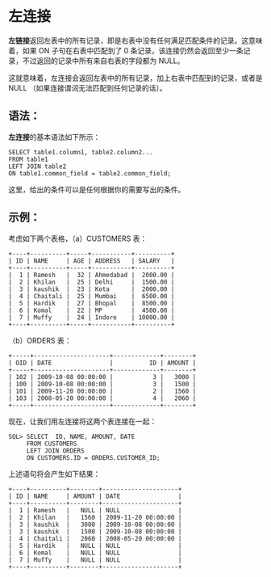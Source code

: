 # 左连接 #

**左链接**返回左表中的所有记录，即是右表中没有任何满足匹配条件的记录。这意味着，如果 ON 子句在右表中匹配到了 0 条记录，该连接仍然会返回至少一条记录，不过返回的记录中所有来自右表的字段都为 NULL。

这就意味着，左连接会返回左表中的所有记录，加上右表中匹配到的记录，或者是 NULL （如果连接谓词无法匹配到任何记录的话）。

## 语法： ##

**左连接**的基本语法如下所示：

	SELECT table1.column1, table2.column2...
	FROM table1
	LEFT JOIN table2
	ON table1.common_field = table2.common_field;

这里，给出的条件可以是任何根据你的需要写出的条件。

## 示例： ##

考虑如下两个表格，（a）CUSTOMERS 表：

	+----+----------+-----+-----------+----------+
	| ID | NAME     | AGE | ADDRESS   | SALARY   |
	+----+----------+-----+-----------+----------+
	|  1 | Ramesh   |  32 | Ahmedabad |  2000.00 |
	|  2 | Khilan   |  25 | Delhi     |  1500.00 |
	|  3 | kaushik  |  23 | Kota      |  2000.00 |
	|  4 | Chaitali |  25 | Mumbai    |  6500.00 |
	|  5 | Hardik   |  27 | Bhopal    |  8500.00 |
	|  6 | Komal    |  22 | MP        |  4500.00 |
	|  7 | Muffy    |  24 | Indore    | 10000.00 |
	+----+----------+-----+-----------+----------+

（b）ORDERS 表：

	+-----+---------------------+-------------+--------+
	| OID | DATE                |          ID | AMOUNT |
	+-----+---------------------+-------------+--------+
	| 102 | 2009-10-08 00:00:00 |           3 |   3000 |
	| 100 | 2009-10-08 00:00:00 |           3 |   1500 |
	| 101 | 2009-11-20 00:00:00 |           2 |   1560 |
	| 103 | 2008-05-20 00:00:00 |           4 |   2060 |
	+-----+---------------------+-------------+--------+

现在，让我们用左连接将这两个表连接在一起：

	SQL> SELECT  ID, NAME, AMOUNT, DATE
	     FROM CUSTOMERS
	     LEFT JOIN ORDERS
	     ON CUSTOMERS.ID = ORDERS.CUSTOMER_ID;

上述语句将会产生如下结果：

	+----+----------+--------+---------------------+
	| ID | NAME     | AMOUNT | DATE                |
	+----+----------+--------+---------------------+
	|  1 | Ramesh   |   NULL | NULL                |
	|  2 | Khilan   |   1560 | 2009-11-20 00:00:00 |
	|  3 | kaushik  |   3000 | 2009-10-08 00:00:00 |
	|  3 | kaushik  |   1500 | 2009-10-08 00:00:00 |
	|  4 | Chaitali |   2060 | 2008-05-20 00:00:00 |
	|  5 | Hardik   |   NULL | NULL                |
	|  6 | Komal    |   NULL | NULL                |
	|  7 | Muffy    |   NULL | NULL                |
	+----+----------+--------+---------------------+

